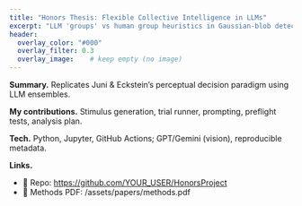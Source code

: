 ```yaml
---
title: "Honors Thesis: Flexible Collective Intelligence in LLMs"
excerpt: "LLM 'groups' vs human group heuristics in Gaussian-blob detection."
header:
  overlay_color: "#000"
  overlay_filter: 0.3
  overlay_image:    # keep empty (no image)
---
```


**Summary.** Replicates Juni & Eckstein’s perceptual decision paradigm using LLM ensembles.

**My contributions.** Stimulus generation, trial runner, prompting, preflight tests, analysis plan.

**Tech.** Python, Jupyter, GitHub Actions; GPT/Gemini (vision), reproducible metadata.

**Links.**
- 🔗 Repo: <https://github.com/YOUR_USER/HonorsProject>  
- 📄 Methods PDF: /assets/papers/methods.pdf
